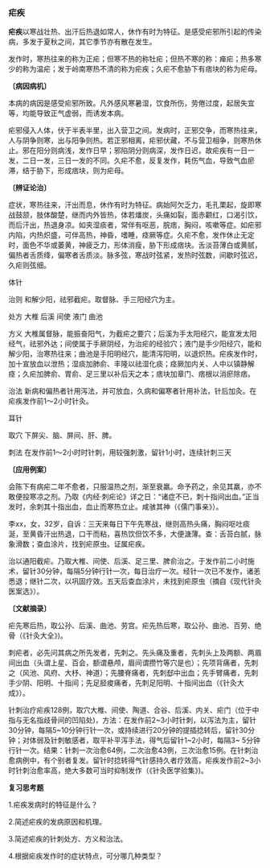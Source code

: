 ### 疟疾

**疟疾**以寒战壮热、出汗后热退如常人，休作有时为特征。是感受疟邪所引起的传染病，多发于夏秋之间，其它季节亦有散在发生。

发作时，寒热往来的称为正疟；但寒不热的称牡疟；但热不寒的称：瘅疟；热多寒少的称为温疟；发于岭南寒热不清的称为疟疾；久疟不愈胁下有痞块的称为疟母。

**〔病因病机〕**

本病的病因是感受疟邪所致。凡外感风寒暑湿，饮食所伤，劳倦过度，起居失宜等，均能导致正气虚弱，而诱发本病。

疟邪侵入人体，伏于半表半里，出入营卫之间。发病时，正邪交争，而寒热往来，人与阴争则寒，出与阳争则热。若正邪相离，疟邪伏藏，不与营卫相争，则寒热休止。邪在阳分则病浅，发作日早；邪陷阴分则病深，发作日迟，故疟疾有一日一发，二日一发，三日一发的不同。久疟不愈，反复发作，耗伤气血，导致气血瘀滞，结于胁下，形成痞块，则为疟母。

**〔辨证论治〕**

症状，寒热往来，汗出而息，休作有时为特征。病始阿欠乏力，毛孔栗起，旋即寒战鼓颔，肢体酸楚，继而内外皆热，体若燔炭，头痛如裂，面赤颧红，口渴引饮，而后汗出，热退身凉。如夹湿痰者，常伴有呕恶，脘痞，胸闷，咳嗽等症。如疟邪内陷，内热炽盛，可伴高热，神昏，嗜睡，痉厥等症。久疟不愈，发作休止无定时，面色不华或萎黄，神疲乏力，形体消瘦，胁下形成痞块。舌淡苔薄白或黄腻，偏热者舌质绛，偏寒者舌质淡。脉多弦，寒战时弦紧，发热时弦数，间歇时弦迟，久疟则弦细。

体针

治则  和解少阳，祛邪截疟。取督脉、手三阳经穴为主。

处方  大椎  后溪  间使  液门  曲池

方义  大椎属督脉，能振奋阳气，为截疟之要穴；后溪为手太阳经穴，能宣发太阳经气，祛邪外达；间使属于手厥阴经，为治疟的经验穴；液门是手少阳经穴，能和解少阳，治寒热往来；曲池是手阳明经穴，能清泻阳明，以退炽热。疟疾发作时，加十宣放血以泄热；湿痰加肺俞、丰隆以祛湿化痰；痉厥加内关、人中以镇静解痉；久疟加脾俞、胃俞、足三里以补后天之本；痞块加章门、痞根以消瘀除痞。

治法  新病和偏热者针用泻法，并可放血，久病和偏寒者针用补法，针后加灸。在疟疾发作前1～2小时针灸。

耳针

取穴  下屏尖、脑、屏间、肝、脾。

刺法  在发作前1～2小时时针刺，用较强刺激，留针1小时，连续针刺三天

**〔应用例案〕**

会陈下有病疟二年不愈者，只服温热之剂，渐至衰羸。命予药之，余见其羸，亦不敢便投寒凉之剂。乃取《内经·刺疟论》详之日：“诸症不已，刺十指间出血。”正当发时，余刺其十指出血，血止而寒热立止。咸骇其神（《儒门事亲》）。

李xx，女，32岁，自诉：三天来每日下午先寒战，继则高热头痛，胸闷呕吐痰涎，至黄昏汗出热退，口干而粘，喜热饮但饮不多，大便溏薄。查：舌苔白腻，脉象滑数；查血涂片，找到疟原虫。证属疟疾。

治以通阳截疟。乃取大椎、间使、后溪、足三里、脾俞治之。于发作前二小时施术，留针30分钟，每隔5分钟行针一次，每日治疗一次。经针一次已不发作，诸恙悉退；继针二次，以巩固疗效。五天后查血涂片，未找到疟原虫（摘自《现代针灸医案选》）。

**〔文献摘录〕**

疟先寒后热，取公孙、后溪、曲池、劳宫。疟先热后寒，取公孙、曲池、百劳、绝骨（《针灸大全》)。

刺疟者，必先问其病之所先发者，先刺之。先头痛及重者，先刺头上及两额、两眉间出血（头谓上星、百会，额谓悬颅，眉间谓攒竹等穴是也）；先项背痛者，先刺之（风池、风府、大杼、神道）；先腰脊痛者，先刺郄中出血；先手臂痛者，先刺手少阴、阳明、十指间；先足胫痠痛者，先刺足阳明、十指间出血（《针灸大成》）。

针刺治疗疟疾128例，取穴大椎、间使、陶道、合谷、后溪、内关、疟门（位于中指与无名指歧骨间的凹陷处)，方法：在发作前2~3小时针刺，以泻法为主，留针30分钟，每隔5~10分钟行针一次，或持续进行20分钟的提插捻转后，留针30分钟；对体弱及针刺敏感者，取平补平泻手法，得气后留针1~2小时，每隔3~ 5分钟行针一次。结果：针刺一次治愈64例，二次治愈43例，三次治愈15例。在针刺治愈病例中，有个别者复发。留针时捻转得气针感持久者疗效高，疟疾发作前2~3小时针刺治愈率高，绝大多数可当时抑制发作（《针灸医学验集》)。

**复习思考题**

1.疟疾发病时的特征是什么？

2.简述疟疾的发病原因和机理。

3.简述疟疾的针刺处方、方义和治法。

4.根据疟疾发作时的症状特点，可分哪几种类型？
